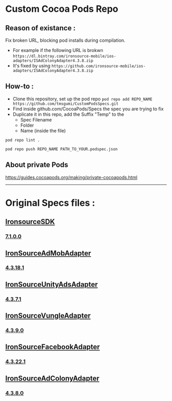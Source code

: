 # Custom Cocoa Pods Repo

## Reason of existance :
Fix broken URL, blocking pod installs during compilation.
- For example if the following URL is brokwn ```https://dl.bintray.com/ironsource-mobile/ios-adapters/ISAdColonyAdapter4.3.8.zip```
- It's fixed by using ```https://github.com/ironsource-mobile/ios-adapters/ISAdColonyAdapter4.3.8.zip```



## How-to :

- Clone this repository, set up the pod repo 
  ```pod repo add REPO_NAME https://github.com/tmsgumi/CustomPodsSpecs.git```
- Find inside github.com/CocoaPods/Specs the spec you are trying to fix
- Duplicate it in this repo, add the Suffix "Temp" to the
  - Spec Filename
  - Folder
  - Name (inside the file)



```
pod repo lint .
```

```
pod repo push REPO_NAME PATH_TO_YOUR.podspec.json
```

## About private Pods 
https://guides.cocoapods.org/making/private-cocoapods.html

----------

# Original Specs files :

## [IronsourceSDK](https://github.com/CocoaPods/Specs/blob/master/Specs/7/7/b/IronSourceSDK/)

### [7.1.0.0](https://github.com/CocoaPods/Specs/blob/master/Specs/7/7/b/IronSourceSDK/7.1.0.0/IronSourceSDK.podspec.json)


## [IronSourceAdMobAdapter](https://github.com/CocoaPods/Specs/blob/master/Specs/c/1/5/IronSourceAdMobAdapter/)
### [4.3.18.1](https://github.com/CocoaPods/Specs/blob/master/Specs/c/1/5/IronSourceAdMobAdapter/4.3.18.1/IronSourceAdMobAdapter.podspec.json)


## [IronSourceUnityAdsAdapter](https://github.com/CocoaPods/Specs/blob/master/Specs/a/e/4/IronSourceUnityAdsAdapter/)
### [4.3.7.1](https://github.com/CocoaPods/Specs/blob/master/Specs/a/e/4/IronSourceUnityAdsAdapter/4.3.7.1/IronSourceUnityAdsAdapter.podspec.json)


## [IronSourceVungleAdapter](https://github.com/CocoaPods/Specs/blob/master/Specs/f/6/9/IronSourceVungleAdapter/)

### [4.3.9.0](https://github.com/CocoaPods/Specs/blob/master/Specs/f/6/9/IronSourceVungleAdapter/4.3.9.0/IronSourceVungleAdapter.podspec.json)


## [IronSourceFacebookAdapter](https://github.com/CocoaPods/Specs/blob/master/Specs/a/d/c/IronSourceFacebookAdapter/)

### [4.3.22.1](https://github.com/CocoaPods/Specs/blob/master/Specs/a/d/c/IronSourceFacebookAdapter/4.3.22.1/IronSourceFacebookAdapter.podspec.json)


## [IronSourceAdColonyAdapter](https://github.com/CocoaPods/Specs/tree/master/Specs/e/f/7/IronSourceAdColonyAdapter)

### [4.3.8.0](https://github.com/CocoaPods/Specs/blob/master/Specs/e/f/7/IronSourceAdColonyAdapter/4.3.8.0/IronSourceAdColonyAdapter.podspec.json)


